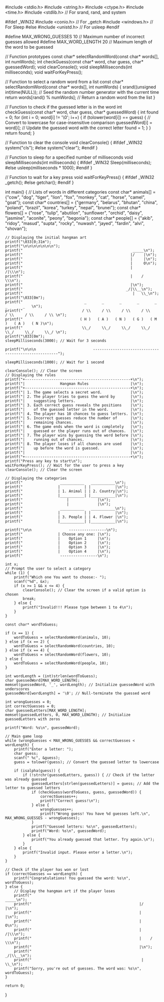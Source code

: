 #include <stdio.h>
#include <string.h>
#include <ctype.h>
#include <time.h>
#include <stdlib.h> // For srand, rand, and system

#ifdef _WIN32
    #include <conio.h> // For _getch
    #include <windows.h> // For Sleep
#else
    #include <unistd.h> // For usleep
#endif

#define MAX_WRONG_GUESSES 10 // Maximum number of incorrect guesses allowed
#define MAX_WORD_LENGTH 20   // Maximum length of the word to be guessed

// Function prototypes
const char* selectRandomWord(const char* words[], int numWords);
int checkGuess(const char* word, char guess, char* guessedWord);
void clearConsole();
void sleepMilliseconds(int milliseconds);
void waitForKeyPress();

// Function to select a random word from a list
const char* selectRandomWord(const char* words[], int numWords) {
    srand((unsigned int)time(NULL)); // Seed the random number generator with the current time
    return words[rand() % numWords]; // Return a random word from the list
}

// Function to check if the guessed letter is in the word
int checkGuess(const char* word, char guess, char* guessedWord) {
    int found = 0;
    for (int i = 0; word[i] != '\0'; i++) {
        if (tolower(word[i]) == guess) { // Convert to lowercase for case-insensitive comparison
            guessedWord[i] = word[i]; // Update the guessed word with the correct letter
            found = 1;
        }
    }
    return found;
}

// Function to clear the console
void clearConsole() {
    #ifdef _WIN32
        system("cls");
    #else
        system("clear");
    #endif
}

// Function to sleep for a specified number of milliseconds
void sleepMilliseconds(int milliseconds) {
    #ifdef _WIN32
        Sleep(milliseconds);
    #else
        usleep(milliseconds * 1000);
    #endif
}

// Function to wait for a key press
void waitForKeyPress() {
    #ifdef _WIN32
        _getch();
    #else
        getchar();
    #endif
}

int main() {
    // Lists of words in different categories
    const char* animals[] = {"cow", "dog", "tiger", "lion", "fox", "monkey", "cat", "horse", "camel", "goat"};
    const char* countries[] = {"germany", "belarus", "bhutan", "china", "poland", "brazil", "korea", "turkey", "nepal", "brunei"};
    const char* flowers[] = {"rose", "tulip", "abutilon", "sunflower", "orchid", "daisy", "jasmine", "aconite", "peony", "begonia"};
    const char* people[] = {"akib", "ridoy", "masud", "supta", "rocky", "nuwash", "jayed", "fardin", "alvi", "shovan"};

    // Displaying the initial hangman art
    printf("\033[0;31m");
    printf("\n\n\n\n\n\n\n");
    printf("                                                  _____\n");
    printf("                                                 |/    |\n");
    printf("                                                 |     |\n");
    printf("                                                 |     O\n");
    printf("                                                 |    /|\\\n");
    printf("                                                 |    / \\\n");
    printf("                                                 |\n");
    printf("                                               _/|\\__\n");
    printf("                                                  |   \\_\n");
    printf("\033[0m");
    printf("                            _       _       _       _       _       _       _   \n");
    printf("                           / \\     / \\     / \\     / \\     / \\     / \\     / \\ \n");
    printf("                          ( H )   ( A )   ( N )   ( G )   ( M )   ( A )   ( N )\n");
    printf("                           \\_/     \\_/     \\_/     \\_/     \\_/     \\_/     \\_/ \n");
    printf("\033[0m");
    sleepMilliseconds(3000); // Wait for 3 seconds

    printf("\n\n\n                          ------------------------------------------------------");

    sleepMilliseconds(1000); // Wait for 1 second

    clearConsole(); // Clear the screen
    // Displaying the rules
    printf("+------------------------------------------------+\n");
    printf("|                Hangman Rules                   |\n");
    printf("+------------------------------------------------+\n");
    printf("| 1. The game selects a secret word.             |\n");
    printf("| 2. The player tries to guess the word by       |\n");
    printf("|    suggesting letters.                         |\n");
    printf("| 3. Each correct guess reveals the positions    |\n");
    printf("|    of the guessed letter in the word.          |\n");
    printf("| 4. The player has 10 chances to guess letters. |\n");
    printf("| 5. Incorrect guesses reduce the number of      |\n");
    printf("|    remaining chances.                          |\n");
    printf("| 6. The game ends when the word is completely   |\n");
    printf("|    guessed or the player runs out of chances.  |\n");
    printf("| 7. The player wins by guessing the word before |\n");
    printf("|    running out of chances.                     |\n");
    printf("| 8. The player loses if all chances are used    |\n");
    printf("|    up before the word is guessed.              |\n");
    printf("|                                                |\n");
    printf("+------------------------------------------------+\n");
    printf("Press any key to start\n");
    waitForKeyPress(); // Wait for the user to press a key
    clearConsole(); // Clear the screen

    // Displaying the categories
    printf("                 ___________   ___________\n");
    printf("                |           | |           |\n");
    printf("                | 1. Animal | | 2. Country|\n");
    printf("                |___________| |___________|\n");
    printf("                    |             |\n");
    printf("                    |             |\n");
    printf("                 ___________   ___________\n");
    printf("                |           | |           |\n");
    printf("                | 3. People | | 4. Flower |\n");
    printf("                |___________| |___________|\n");

    printf("\n\n                 -----------------\n");
    printf("                | Choose any one: |\n");
    printf("                |    Option 1     |\n");
    printf("                |    Option 2     |\n");
    printf("                |    Option 3     |\n");
    printf("                |    Option 4     |\n");
    printf("                 -----------------\n");

    int x;
    // Prompt the user to select a category
    while (1) {
        printf("Which one You want to choose:- ");
        scanf("%d", &x);
        if (x >= 1 && x <= 4) {
            clearConsole(); // Clear the screen if a valid option is chosen
            break;
        } else {
            printf("Invalid!!! Please type between 1 to 4\n");
        }
    }

    const char* wordToGuess;

    if (x == 1) {
        wordToGuess = selectRandomWord(animals, 10);
    } else if (x == 2) {
        wordToGuess = selectRandomWord(countries, 10);
    } else if (x == 4) {
        wordToGuess = selectRandomWord(flowers, 10);
    } else {
        wordToGuess = selectRandomWord(people, 10);
    }

    int wordLength = (int)strlen(wordToGuess);
    char guessedWord[MAX_WORD_LENGTH];
    memset(guessedWord, '_', wordLength); // Initialize guessedWord with underscores
    guessedWord[wordLength] = '\0'; // Null-terminate the guessed word

    int wrongGuesses = 0;
    int correctGuesses = 0;
    char guessedLetters[MAX_WORD_LENGTH];
    memset(guessedLetters, 0, MAX_WORD_LENGTH); // Initialize guessedLetters with zeros

    printf("Word: %s\n", guessedWord);

    // Main game loop
    while (wrongGuesses < MAX_WRONG_GUESSES && correctGuesses < wordLength) {
        printf("Enter a letter: ");
        char guess;
        scanf(" %c", &guess);
        guess = tolower(guess); // Convert the guessed letter to lowercase

        if (isalpha(guess)) {
            if (!strchr(guessedLetters, guess)) { // Check if the letter was already guessed
                guessedLetters[strlen(guessedLetters)] = guess; // Add the letter to guessed letters
                if (checkGuess(wordToGuess, guess, guessedWord)) {
                    correctGuesses++;
                    printf("Correct guess!\n");
                } else {
                    wrongGuesses++;
                    printf("Wrong guess! You have %d guesses left.\n", MAX_WRONG_GUESSES - wrongGuesses);
                }
                printf("Guessed letters: %s\n", guessedLetters);
                printf("Word: %s\n", guessedWord);
            } else {
                printf("You already guessed that letter. Try again.\n");
            }
        } else {
            printf("Invalid input. Please enter a letter.\n");
        }
    }

    // Check if the player has won or lost
    if (correctGuesses == wordLength) {
        printf("Congratulations! You guessed the word: %s\n", wordToGuess);
    } else {
        // Display the hangman art if the player loses
        printf("                                                  _____\n");
        printf("                                                 |/    |\n");
        printf("                                                 |     |\n");
        printf("                                                 |     O\n");
        printf("                                                 |    /|\\\n");
        printf("                                                 |    / \\\n");
        printf("                                                 |\n");
        printf("                                               _/|\\__\n");
        printf("                                                  |   \\_\n");
        printf("Sorry, you're out of guesses. The word was: %s\n", wordToGuess);
    }

    return 0;
}
